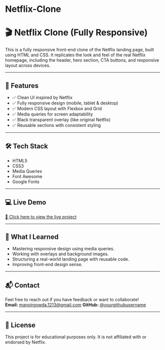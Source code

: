# Netflix-Clone
# 🎬 Netflix Clone (Fully Responsive)

This is a fully responsive front-end clone of the Netflix landing page, built using HTML and CSS. It replicates the look and feel of the real Netflix homepage, including the header, hero section, CTA buttons, and responsive layout across devices.

---

## 📱 Features

- ✅ Clean UI inspired by Netflix
- ✅ Fully responsive design (mobile, tablet & desktop)
- ✅ Modern CSS layout with Flexbox and Grid
- ✅ Media queries for screen adaptability
- ✅ Black transparent overlay (like original Netflix)
- ✅ Reusable sections with consistent styling

---

## 🛠️ Tech Stack

- HTML5
- CSS3
- Media Queries
- Font Awesome 
- Google Fonts 

---

## 💻 Live Demo

[🔗 Click here to view the live project](https://github.com/manojgowda777/Netflix-CLone)  


---

## 🧠 What I Learned

- Mastering responsive design using media queries.
- Working with overlays and background images.
- Structuring a real-world landing page with reusable code.
- Improving front-end design sense.

---

## 📬 Contact

Feel free to reach out if you have feedback or want to collaborate!  
**Email:** manojrgowda.1213@gmail.com 
**GitHub:** [@yourgithubusername](https://github.com/yourgithubusername)

---

## 📄 License

This project is for educational purposes only. It is not affiliated with or endorsed by Netflix.
